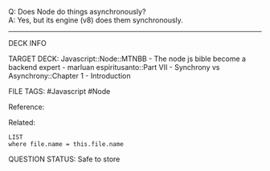 Q: Does Node do things asynchronously?  
A: Yes, but its engine (v8) does them synchronously.
<!--ID: 1693660762267-->

---

DECK INFO

TARGET DECK: Javascript::Node::MTNBB - The node js bible become a backend expert - marluan espiritusanto::Part VII - Synchrony vs Asynchrony::Chapter 1 - Introduction

FILE TAGS: #Javascript #Node

Reference:

Related:

```dataview
LIST
where file.name = this.file.name
```

QUESTION STATUS: Safe to store